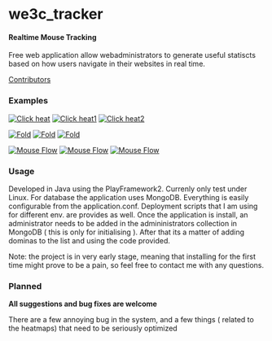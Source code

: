 we3c_tracker
========

#### Realtime Mouse Tracking ####

Free web application allow webadministrators to generate useful statiscts based on how users navigate in their websites in real time.

[Contributors](http://github.com/stykiaz/we3c_tracker/contributors)

### Examples ###

[![Click heat](https://raw.github.com/stykiaz/we3c_tracker/blob/master/examples/click_heat.png)](https://raw.github.com/stykiaz/we3c_tracker/blob/master/examples/click_heat.png)
[![Click heat1](https://raw.github.com/stykiaz/we3c_tracker/blob/master/examples/click_heat1.png)](https://raw.github.com/stykiaz/we3c_tracker/blob/master/examples/click_heat1.png)
[![Click heat2](https://raw.github.com/stykiaz/we3c_tracker/blob/master/examples/click_heat2.png)](https://raw.github.com/stykiaz/we3c_tracker/blob/master/examples/click_heat2.png)

[![Fold](https://raw.github.com/stykiaz/we3c_tracker/blob/master/examples/fold.png)](https://raw.github.com/stykiaz/we3c_tracker/blob/master/examples/fold.png)
[![Fold](https://raw.github.com/stykiaz/we3c_tracker/blob/master/examples/fold1.png)](https://raw.github.com/stykiaz/we3c_tracker/blob/master/examples/fold1.png)
[![Fold](https://raw.github.com/stykiaz/we3c_tracker/blob/master/examples/fold2.png)](https://raw.github.com/stykiaz/we3c_tracker/blob/master/examples/fold2.png)

[![Mouse Flow](https://raw.github.com/stykiaz/we3c_tracker/blob/master/examples/mouse_flow.png)](https://raw.github.com/stykiaz/we3c_tracker/blob/master/examples/mouse_flow.png)
[![Mouse Flow](https://raw.github.com/stykiaz/we3c_tracker/blob/master/examples/mouse_flow1.png)](https://raw.github.com/stykiaz/we3c_tracker/blob/master/examples/mouse_flow1.png)
[![Mouse Flow](https://raw.github.com/stykiaz/we3c_tracker/blob/master/examples/mouse_flow2.png)](https://raw.github.com/stykiaz/we3c_tracker/blob/master/examples/mouse_flow2.png)


### Usage ###

Developed in Java using the PlayFramework2.
Currenly only test under Linux.
For database the application uses MongoDB. Everything is easily configurable from the application.conf.
Deployment scripts that I am using for different env. are provides as well.
Once the application is install, an administrator needs to be added in the admininistrators collection in MongoDB ( this is only for initialising ).
After that its a matter of adding dominas to the list and using the code provided.


Note: the project is in very early stage, meaning that installing for the first time might prove to be a pain, so feel free to contact me with any questions.


### Planned  ###

**All suggestions and bug fixes are welcome**

There are a few annoying bug in the system, and a few things ( related to the heatmaps) that need to be seriously optimized

